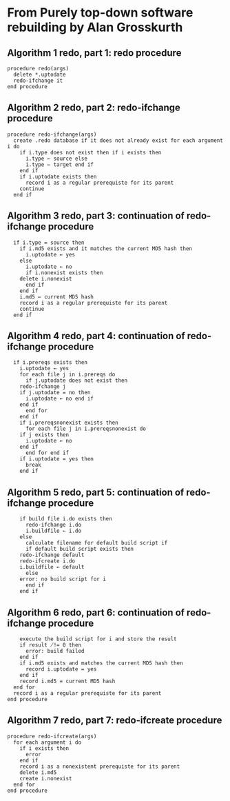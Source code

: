 # From Purely top-down software rebuilding by Alan Grosskurth
## Algorithm 1 redo, part 1: redo procedure
```
procedure redo(args)
  delete *.uptodate
  redo-ifchange it
end procedure
```

## Algorithm 2 redo, part 2: redo-ifchange procedure
```
procedure redo-ifchange(args)
  create .redo database if it does not already exist for each argument i do
    if i.type does not exist then if i exists then
      i.type ← source else
      i.type ← target end if
    end if
    if i.uptodate exists then
      record i as a regular prerequiste for its parent
    continue
  end if
```

## Algorithm 3 redo, part 3: continuation of redo-ifchange procedure
```
  if i.type = source then
    if i.md5 exists and it matches the current MD5 hash then
      i.uptodate ← yes
    else
      i.uptodate ← no
      if i.nonexist exists then
	delete i.nonexist
      end if
    end if
    i.md5 ← current MD5 hash
    record i as a regular prerequiste for its parent
    continue
  end if
```

## Algorithm 4 redo, part 4: continuation of redo-ifchange procedure
```
  if i.prereqs exists then
    i.uptodate ← yes
    for each file j in i.prereqs do
      if j.uptodate does not exist then
	redo-ifchange j
	if j.uptodate = no then
	  i.uptodate ← no end if
	end if
      end for
    end if
    if i.prereqsnonexist exists then
      for each file j in i.prereqsnonexist do
	if j exists then
	  i.uptodate ← no
	end if
      end for end if
    if i.uptodate = yes then
      break
    end if
```

## Algorithm 5 redo, part 5: continuation of redo-ifchange procedure
```
    if build file i.do exists then
      redo-ifchange i.do
      i.buildfile ← i.do
    else
      calculate filename for default build script if
      if default build script exists then
	redo-ifchange default
	redo-ifcreate i.do
	i.buildfile ← default
      else
	error: no build script for i
      end if
    end if
```

## Algorithm 6 redo, part 6: continuation of redo-ifchange procedure
```
    execute the build script for i and store the result
    if result ̸!= 0 then
      error: build failed
    end if
    if i.md5 exists and matches the current MD5 hash then
      record i.uptodate = yes
    end if
    record i.md5 = current MD5 hash
  end for
  record i as a regular prerequiste for its parent
end procedure
```

## Algorithm 7 redo, part 7: redo-ifcreate procedure
```
procedure redo-ifcreate(args)
  for each argument i do
    if i exists then
      error
    end if
    record i as a nonexistent prerequiste for its parent
    delete i.md5
    create i.nonexist
  end for
end procedure
```
